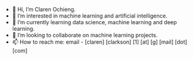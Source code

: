 - 👋 Hi, I’m Claren Ochieng.
- 👀 I’m interested in machine learning and artificial intelligence.
- 🌱 I’m currently learning data science, machine learning and deep learning.
- 💞️ I’m looking to collaborate on machine learning projects.
- 📫 How to reach me: email - [claren] [clarkson] [1] [at] [g] [mail] [dot] [com]

<!---
clarenochieng/clarenochieng is a ✨ special ✨ repository because its `README.md` (this file) appears on your GitHub profile.
You can click the Preview link to take a look at your changes.
--->
